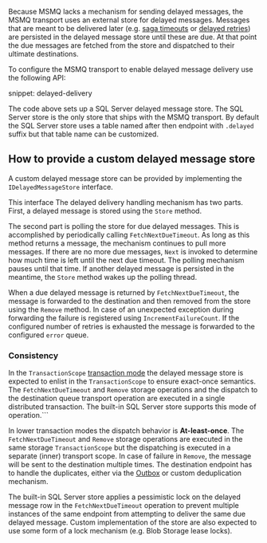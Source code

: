 Because MSMQ lacks a mechanism for sending delayed messages, the MSMQ transport uses an external store for delayed messages. Messages that are meant to be delivered later (e.g. [saga timeouts](/nservicebus/sagas/timeouts.md) or [delayed retries](/nservicebus/recoverability/configure-delayed-retries.md)) are persisted in the delayed message store until these are due. At that point the due messages are fetched from the store and dispatched to their ultimate destinations.

To configure the MSMQ transport to enable delayed message delivery use the following API:

snippet: delayed-delivery

The code above sets up a SQL Server delayed message store. The SQL Server store is the only store that ships with the MSMQ transport. By default the SQL Server store uses a table named after then endpoint with `.delayed` suffix but that table name can be customized. 


## How to provide a custom delayed message store

A custom delayed message store can be provided by implementing the `IDelayedMessageStore` interface. 

This interface  The delayed delivery handling mechanism has two parts. First, a delayed message is stored using the `Store` method. 

The second part is polling the store for due delayed messages. This is accomplished by periodically calling `FetchNextDueTimeout`. As long as this method returns a message, the mechanism continues to pull more messages. If there are no more due messages, `Next` is invoked to determine how much time is left until the next due timeout. The polling mechanism pauses until that time. If another delayed message is persisted in the meantime, the `Store` method wakes up the polling thread.

When a due delayed message is returned by `FetchNextDueTimeout`, the message is forwarded to the destination and then removed from the store using the `Remove` method. In case of an unexpected exception during forwarding the failure is registered using `IncrementFailureCount`. If the configured number of retries is exhausted the message is forwarded to the configured `error` queue.

### Consistency

In the `TransactionScope` [transaction mode](/transports/transactions.md) the delayed message store is expected to enlist in the `TransactionScope` to ensure exact-once semantics. The `FetchNextDueTimeout` and `Remove` storage operations and the dispatch to the destination queue transport operation are executed in a single distributed transaction. The built-in SQL Server store supports this mode of operation.```

In lower transaction modes the dispatch behavior is **At-least-once**. The `FetchNextDueTimeout` and `Remove` storage operations are executed in the same storage `TransactionScope` but the dispatching is executed in a separate (inner) transport scope. In case of failure in `Remove`, the message will be sent to the destination multiple times. The destination endpoint has to handle the duplicates, either via the [Outbox](/nservicebus/outbox/) or custom deduplication mechanism.

The built-in SQL Server store applies a pessimistic lock on the delayed message row in the `FetchNextDueTimeout` operation to prevent multiple instances of the same endpoint from attempting to deliver the same due delayed message. Custom implementation of the store are also expected to use some form of a lock mechanism (e.g. Blob Storage lease locks).
